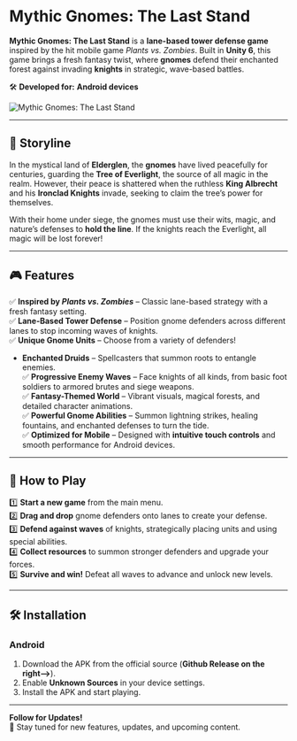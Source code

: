 # **Mythic Gnomes: The Last Stand**  

**Mythic Gnomes: The Last Stand** is a **lane-based tower defense game** inspired by the hit mobile game *Plants vs. Zombies*. Built in **Unity 6**, this game brings a fresh fantasy twist, where **gnomes** defend their enchanted forest against invading **knights** in strategic, wave-based battles.  

🛠 **Developed for:** **Android devices**  

![Mythic Gnomes: The Last Stand](GnomeVsKnights/Assets/Images/MythicGnomesTitle.png)  

---  

## 📖 **Storyline**  
In the mystical land of **Elderglen**, the **gnomes** have lived peacefully for centuries, guarding the **Tree of Everlight**, the source of all magic in the realm. However, their peace is shattered when the ruthless **King Albrecht** and his **Ironclad Knights** invade, seeking to claim the tree’s power for themselves.  

With their home under siege, the gnomes must use their wits, magic, and nature’s defenses to **hold the line**. If the knights reach the Everlight, all magic will be lost forever!  

---  

## 🎮 **Features**  

✅ **Inspired by *Plants vs. Zombies*** – Classic lane-based strategy with a fresh fantasy setting.  
✅ **Lane-Based Tower Defense** – Position gnome defenders across different lanes to stop incoming waves of knights.  
✅ **Unique Gnome Units** – Choose from a variety of defenders!
   
   - **Enchanted Druids** – Spellcasters that summon roots to entangle enemies.  
✅ **Progressive Enemy Waves** – Face knights of all kinds, from basic foot soldiers to armored brutes and siege weapons.  
✅ **Fantasy-Themed World** – Vibrant visuals, magical forests, and detailed character animations.  
✅ **Powerful Gnome Abilities** – Summon lightning strikes, healing fountains, and enchanted defenses to turn the tide.  
✅ **Optimized for Mobile** – Designed with **intuitive touch controls** and smooth performance for Android devices.  

---  

## 📜 **How to Play**  

1️⃣ **Start a new game** from the main menu.  
2️⃣ **Drag and drop** gnome defenders onto lanes to create your defense.  
3️⃣ **Defend against waves** of knights, strategically placing units and using special abilities.  
4️⃣ **Collect resources** to summon stronger defenders and upgrade your forces.  
5️⃣ **Survive and win!** Defeat all waves to advance and unlock new levels.  

---  

## 🛠️ **Installation**  

### **Android**  
1. Download the APK from the official source (**Github Release on the right-->**).  
2. Enable **Unknown Sources** in your device settings.  
3. Install the APK and start playing.  

---

**Follow for Updates!**  
📢 Stay tuned for new features, updates, and upcoming content.  
